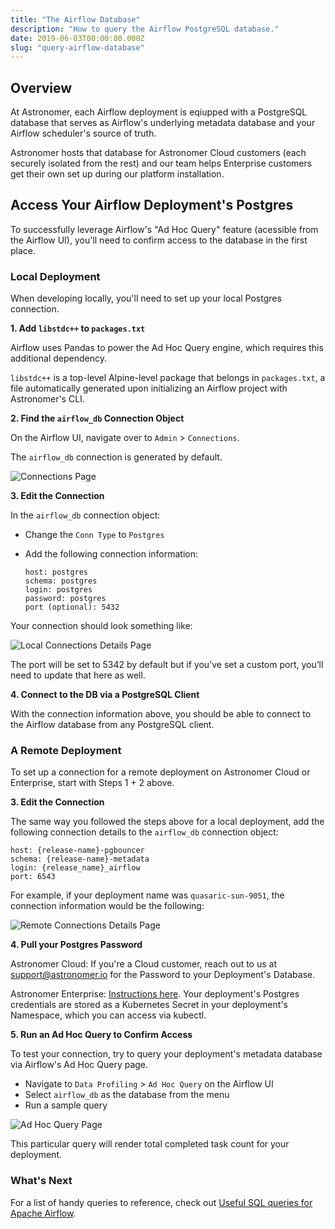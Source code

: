 ```yaml
---
title: "The Airflow Database"
description: "How to query the Airflow PostgreSQL database."
date: 2019-06-03T00:00:00.000Z
slug: "query-airflow-database"
---
```



## Overview

At Astronomer, each Airflow deployment is eqiupped with a PostgreSQL database that serves as Airflow's underlying metadata database and your Airflow scheduler's source of truth.

Astronomer hosts that database for Astronomer Cloud customers (each securely isolated from the rest) and our team helps Enterprise customers get their own set up during our platform installation.

## Access Your Airflow Deployment's Postgres

To successfully leverage Airflow's "Ad Hoc Query" feature (acessible from the Airflow UI), you'll need to confirm access to the database in the first place.

### Local Deployment

When developing locally, you'll need to set up your local Postgres connection.

**1. Add `libstdc++` to `packages.txt`**

Airflow uses Pandas to power the Ad Hoc Query engine, which requires this additional dependency.

`libstdc++` is a top-level Alpine-level package that belongs in `packages.txt`, a file automatically generated upon initializing an Airflow project with Astronomer's CLI.

**2. Find the `airflow_db` Connection Object**

On the Airflow UI, navigate over to `Admin` > `Connections`.

The `airflow_db` connection is generated by default.

![Connections Page](https://assets2.astronomer.io/main/docs/query-postgres/query-postgres-connection-page.png)

**3. Edit the Connection**

In the `airflow_db` connection object:

- Change the `Conn Type` to `Postgres`
- Add the following connection information:

    ```
    host: postgres
    schema: postgres
    login: postgres
    password: postgres
    port (optional): 5432
    ```
Your connection should look something like:

![Local Connections Details Page](https://assets2.astronomer.io/main/docs/query-postgres/query-postgres-connection-details.png)

The port will be set to 5342 by default but if you’ve set a custom port, you’ll need to update that here as well.

**4. Connect to the DB via a PostgreSQL Client**

With the connection information above, you should be able to connect to the Airflow database from any PostgreSQL client.

### A Remote Deployment

To set up a connection for a remote deployment on Astronomer Cloud or Enterprise, start with Steps 1 + 2 above.

**3. Edit the Connection**

The same way you followed the steps above for a local deployment, add the following connection details to the `airflow_db` connection object:

```
host: {release-name}-pgbouncer
schema: {release-name}-metadata
login: {release_name}_airflow
port: 6543
```

For example, if your deployment name was `quasaric-sun-9051`, the connection information would be the following:

![Remote Connections Details Page](https://assets2.astronomer.io/main/docs/query-postgres/query-postgres-remote-connection-details.png)

**4. Pull your Postgres Password**

Astronomer Cloud: If you're a Cloud customer, reach out to us at [support@astronomer.io](support@astronomer.io) for the Password to your Deployment's Database.

Astronomer Enterprise: [Instructions here](https://www.astronomer.io/docs/ee-administration-postgres-creds/). Your deployment's Postgres credentials are stored as a Kubernetes Secret in your deployment's Namespace, which you can access via kubectl.

**5. Run an Ad Hoc Query to Confirm Access**

To test your connection, try to query your deployment's metadata database via Airflow's Ad Hoc Query page.

- Navigate to `Data Profiling` > `Ad Hoc Query` on the Airflow UI
- Select `airflow_db` as the database from the menu
- Run a sample query

![Ad Hoc Query Page](https://assets2.astronomer.io/main/docs/query-postgres/query-postgres-adhocquery.png)

This particular query will render total completed task count for your deployment.

### What's Next

For a list of handy queries to reference, check out [Useful SQL queries for Apache Airflow](https://www.astronomer.io/guides/airflow-queries/).